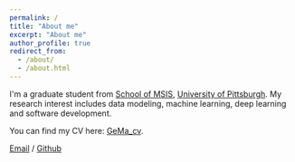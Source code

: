 ```yaml
---
permalink: /
title: "About me"
excerpt: "About me"
author_profile: true
redirect_from: 
  - /about/
  - /about.html
---
```


I'm a graduate student from [School of MSIS](https://www.sci.pitt.edu/academics/undergraduate-majors/information-science), [University of Pittsburgh](https://www.pitt.edu/). My research interest includes data modeling, machine learning, deep learning and software development.

You can find my CV here: [GeMa_cv](./assets/GeMa_CV.pdf).

[Email](gem137@pitt.edu) / [Github]([https://github.com/QiuDi233](https://github.com/Mercyge)) 

